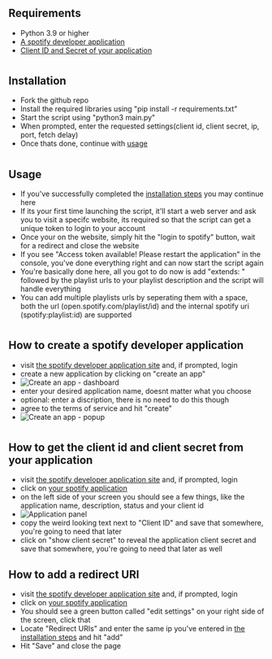 ## Requirements
- Python 3.9 or higher
- [A spotify developer application](#how-to-create-a-spotify-developer-application)
- [Client ID and Secret of your application](#how-to-get-the-client-id-and-client-secret-from-your-application)

#

## Installation
- Fork the github repo
- Install the required libraries using "pip install -r requirements.txt"
- Start the script using "python3 main.py"
- When prompted, enter the requested settings(client id, client secret, ip, port, fetch delay)
- Once thats done, continue with [usage](#usage)

#

## Usage
- If you've successfully completed the [installation steps](#installation) you may continue here
- If its your first time launching the script, it'll start a web server and ask you to visit a specifc website, its required so that the script can get a unique token to login to your account
- Once your on the website, simply hit the "login to spotify" button, wait for a redirect and close the website
- If you see "Access token available! Please restart the application" in the console, you've done everything right and can now start the script again
- You're basically done here, all you got to do now is add "extends: " followed by the playlist urls to your playlist description and the script will handle everything
- You can add multiple playlists urls by seperating them with a space, both the url (open.spotify.com/playlist/id) and the internal spotify uri (spotify:playlist:id) are supported
  
#

## How to create a spotify developer application
- visit [the spotify developer application site](https://developer.spotify.com/dashboard/applications) and, if prompted, login
- create a new application by clicking on "create an app"
- ![Create an app - dashboard](https://i.imgur.com/oXVwEm8.png)
- enter your desired application name, doesnt matter what you choose
- optional: enter a discription, there is no need to do this though
- agree to the terms of service and hit "create" 
- ![Create an app - popup](https://i.imgur.com/mmVkdx3.png)

#

## How to get the client id and client secret from your application
- visit [the spotify developer application site](https://developer.spotify.com/dashboard/applications) and, if prompted, login
- click on [your spotify application](#how-to-create-a-spotify-developer-application)
- on the left side of your screen you should see a few things, like the application name, description, status and your client id 
- ![Application panel](https://i.imgur.com/cduOSjf.png)
- copy the weird looking text next to "Client ID" and save that somewhere, you're going to need that later
- click on "show client secret" to reveal the application client secret and save that somewhere, you're going to need that later as well

## How to add a redirect URI
- visit [the spotify developer application site](https://developer.spotify.com/dashboard/applications) and, if prompted, login
- click on [your spotify application](#how-to-create-a-spotify-developer-application)
- You should see a green button called "edit settings" on your right side of the screen, click that
- Locate "Redirect URIs" and enter the same ip you've entered in [the installation steps](#installation) and hit "add"
- Hit "Save" and close the page
